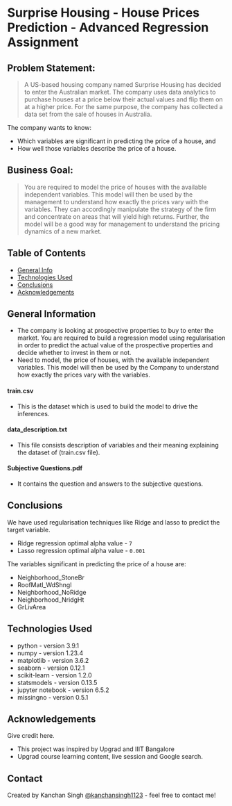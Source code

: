 # Surprise Housing - House Prices Prediction - Advanced Regression Assignment
## Problem Statement:

> A US-based housing company named Surprise Housing has decided to enter the Australian market. The company uses data analytics to purchase houses at a price below their actual values and flip them on at a higher price. For the same purpose, the company has collected a data set from the sale of houses in Australia.



The company wants to know:

-   Which variables are significant in predicting the price of a house, and
-   How well those variables describe the price of a house.


## Business Goal:
> You are required to model the price of houses with the available independent variables. This model will then be used by the management to understand how exactly the prices vary with the variables. They can accordingly manipulate the strategy of the firm and concentrate on areas that will yield high returns. Further, the model will be a good way for management to understand the pricing dynamics of a new market.


## Table of Contents
* [General Info](#general-information)
* [Technologies Used](#technologies-used)
* [Conclusions](#conclusions)
* [Acknowledgements](#acknowledgements)


## General Information
- The company is looking at prospective properties to buy to enter the market. You are required to build a regression model using regularisation in order to predict the actual value of the prospective properties and decide whether to invest in them or not.
- Need to model, the price of houses, with the available independent variables. This model will then be used by the Company to understand how exactly the prices vary with the variables.

#### train.csv
-   This is the dataset which is used to build the model to drive the inferences.

#### data_description.txt
-   This file consists description of variables and their meaning explaining the dataset of (train.csv file).

#### Subjective Questions.pdf
-   It contains the question and answers to the subjective questions.    


## Conclusions
We have used regularisation techniques like Ridge and lasso to predict the target variable.

- Ridge regression optimal alpha value - `7`
- Lasso regression optimal alpha value - `0.001`

The variables significant in predicting the price of a house are:

- Neighborhood_StoneBr
- RoofMatl_WdShngl 
- Neighborhood_NoRidge 
- Neighborhood_NridgHt
- GrLivArea



## Technologies Used
- python - version 3.9.1
- numpy - version 1.23.4
- matplotlib - version 3.6.2
- seaborn - version 0.12.1
- scikit-learn - version 1.2.0
- statsmodels - version 0.13.5
- jupyter notebook - version 6.5.2
- missingno - version 0.5.1


## Acknowledgements
Give credit here.
- This project was inspired by Upgrad and IIIT Bangalore
- Upgrad course learning content, live session and Google search.


## Contact
Created by Kanchan Singh [@kanchansingh1123](https://github.com/kanchansingh1123) - feel free to contact me!